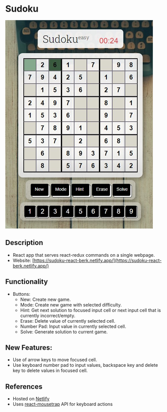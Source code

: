 # Sudoku 

![Sudoku Image](./public/example.jpg)

## Description 
- React app that serves react-redux commands on a single webpage. 
- Website: [https://sudoku-react-berk.netlify.app/](https://sudoku-react-berk.netlify.app/)

## Functionality 
- Buttons:
    - New: Create new game.
    - Mode: Create new game with selected difficulty.
    - Hint: Get next solution to focused input cell or next input cell that is currently incorrect/empty.
    - Erase: Delete value of currently selected cell.
    - Number Pad: Input value in currently selected cell.
    - Solve: Generate solution to current game.

## New Features:
- Use of arrow keys to move focused cell. 
- Use keyboard number pad to input values, backspace key and delete key to delete values in focused cell. 

## References 
- Hosted on [Netlify](https://www.netlify.com/)
- Uses [react-mousetrap](https://github.com/telecta/react-mousetrap) API for keyboard actions
